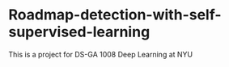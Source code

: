 # Roadmap-detection-with-self-supervised-learning
This is a project for DS-GA 1008 Deep Learning at NYU

